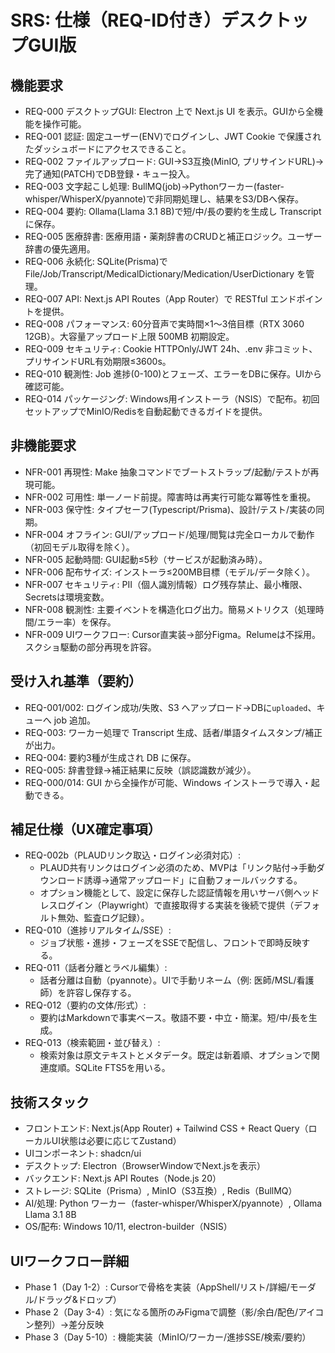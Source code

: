 # SRS: 仕様（REQ-ID付き）デスクトップGUI版

## 機能要求
- REQ-000 デスクトップGUI: Electron 上で Next.js UI を表示。GUIから全機能を操作可能。
- REQ-001 認証: 固定ユーザー(ENV)でログインし、JWT Cookie で保護されたダッシュボードにアクセスできること。
- REQ-002 ファイルアップロード: GUI→S3互換(MinIO, プリサインドURL)→完了通知(PATCH)でDB登録・キュー投入。
- REQ-003 文字起こし処理: BullMQ(job)→Pythonワーカー(faster-whisper/WhisperX/pyannote)で非同期処理し、結果をS3/DBへ保存。
- REQ-004 要約: Ollama(Llama 3.1 8B)で短/中/長の要約を生成し Transcript に保存。
- REQ-005 医療辞書: 医療用語・薬剤辞書のCRUDと補正ロジック。ユーザー辞書の優先適用。
- REQ-006 永続化: SQLite(Prisma)で File/Job/Transcript/MedicalDictionary/Medication/UserDictionary を管理。
- REQ-007 API: Next.js API Routes（App Router）で RESTful エンドポイントを提供。
- REQ-008 パフォーマンス: 60分音声で実時間×1～3倍目標（RTX 3060 12GB）。大容量アップロード上限 500MB 初期設定。
- REQ-009 セキュリティ: Cookie HTTPOnly/JWT 24h、.env 非コミット、プリサインドURL有効期限≤3600s。
- REQ-010 観測性: Job 進捗(0-100)とフェーズ、エラーをDBに保存。UIから確認可能。
- REQ-014 パッケージング: Windows用インストーラ（NSIS）で配布。初回セットアップでMinIO/Redisを自動起動できるガイドを提供。

## 非機能要求
- NFR-001 再現性: Make 抽象コマンドでブートストラップ/起動/テストが再現可能。
- NFR-002 可用性: 単一ノード前提。障害時は再実行可能な冪等性を重視。
- NFR-003 保守性: タイプセーフ(Typescript/Prisma)、設計/テスト/実装の同期。
- NFR-004 オフライン: GUI/アップロード/処理/閲覧は完全ローカルで動作（初回モデル取得を除く）。
- NFR-005 起動時間: GUI起動≤5秒（サービスが起動済み時）。
- NFR-006 配布サイズ: インストーラ≤200MB目標（モデル/データ除く）。
- NFR-007 セキュリティ: PII（個人識別情報）ログ残存禁止、最小権限、Secretsは環境変数。
- NFR-008 観測性: 主要イベントを構造化ログ出力。簡易メトリクス（処理時間/エラー率）を保存。
- NFR-009 UIワークフロー: Cursor直実装→部分Figma。Relumeは不採用。スクショ駆動の部分再現を許容。

## 受け入れ基準（要約）
- REQ-001/002: ログイン成功/失敗、S3 へアップロード→DBに`uploaded`、キューへ job 追加。
- REQ-003: ワーカー処理で Transcript 生成、話者/単語タイムスタンプ/補正が出力。
- REQ-004: 要約3種が生成され DB に保存。
- REQ-005: 辞書登録→補正結果に反映（誤認識数が減少）。
- REQ-000/014: GUI から全操作が可能、Windows インストーラで導入・起動できる。

## 補足仕様（UX確定事項）
- REQ-002b（PLAUDリンク取込・ログイン必須対応）:
  - PLAUD共有リンクはログイン必須のため、MVPは「リンク貼付→手動ダウンロード誘導→通常アップロード」に自動フォールバックする。
  - オプション機能として、設定に保存した認証情報を用いサーバ側ヘッドレスログイン（Playwright）で直接取得する実装を後続で提供（デフォルト無効、監査ログ記録）。
- REQ-010（進捗リアルタイム/SSE）:
  - ジョブ状態・進捗・フェーズをSSEで配信し、フロントで即時反映する。
- REQ-011（話者分離とラベル編集）:
  - 話者分離は自動（pyannote）。UIで手動リネーム（例: 医師/MSL/看護師）を許容し保存する。
- REQ-012（要約の文体/形式）:
  - 要約はMarkdownで事実ベース。敬語不要・中立・簡潔。短/中/長を生成。
- REQ-013（検索範囲・並び替え）:
  - 検索対象は原文テキストとメタデータ。既定は新着順、オプションで関連度順。SQLite FTS5を用いる。

## 技術スタック
- フロントエンド: Next.js(App Router) + Tailwind CSS + React Query（ローカルUI状態は必要に応じてZustand）
- UIコンポーネント: shadcn/ui
- デスクトップ: Electron（BrowserWindowでNext.jsを表示）
- バックエンド: Next.js API Routes（Node.js 20）
- ストレージ: SQLite（Prisma）, MinIO（S3互換）, Redis（BullMQ）
- AI/処理: Python ワーカー（faster-whisper/WhisperX/pyannote）, Ollama Llama 3.1 8B
- OS/配布: Windows 10/11, electron-builder（NSIS）

## UIワークフロー詳細
- Phase 1（Day 1-2）: Cursorで骨格を実装（AppShell/リスト/詳細/モーダル/ドラッグ&ドロップ）
- Phase 2（Day 3-4）: 気になる箇所のみFigmaで調整（影/余白/配色/アイコン整列）→差分反映
- Phase 3（Day 5-10）: 機能実装（MinIO/ワーカー/進捗SSE/検索/要約）

